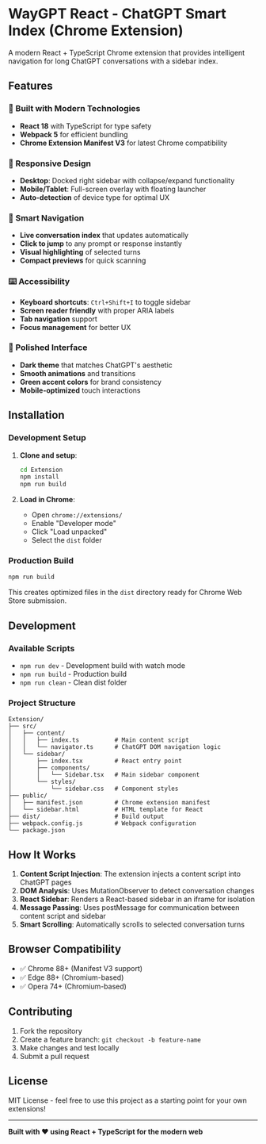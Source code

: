 # WayGPT React - ChatGPT Smart Index (Chrome Extension)

A modern React + TypeScript Chrome extension that provides intelligent navigation for long ChatGPT conversations with a sidebar index.

## Features

### 🚀 Built with Modern Technologies
- **React 18** with TypeScript for type safety
- **Webpack 5** for efficient bundling
- **Chrome Extension Manifest V3** for latest Chrome compatibility

### 📱 Responsive Design
- **Desktop**: Docked right sidebar with collapse/expand functionality
- **Mobile/Tablet**: Full-screen overlay with floating launcher
- **Auto-detection** of device type for optimal UX

### 🧭 Smart Navigation
- **Live conversation index** that updates automatically
- **Click to jump** to any prompt or response instantly
- **Visual highlighting** of selected turns
- **Compact previews** for quick scanning

### ⌨️ Accessibility
- **Keyboard shortcuts**: `Ctrl+Shift+I` to toggle sidebar
- **Screen reader friendly** with proper ARIA labels
- **Tab navigation** support
- **Focus management** for better UX

### 🎨 Polished Interface
- **Dark theme** that matches ChatGPT's aesthetic
- **Smooth animations** and transitions
- **Green accent colors** for brand consistency
- **Mobile-optimized** touch interactions

## Installation

### Development Setup

1. **Clone and setup**:
   ```bash
   cd Extension
   npm install
   npm run build
   ```

2. **Load in Chrome**:
   - Open `chrome://extensions/`
   - Enable "Developer mode"
   - Click "Load unpacked"
   - Select the `dist` folder

### Production Build

```bash
npm run build
```

This creates optimized files in the `dist` directory ready for Chrome Web Store submission.

## Development

### Available Scripts

- `npm run dev` - Development build with watch mode
- `npm run build` - Production build
- `npm run clean` - Clean dist folder

### Project Structure

```
Extension/
├── src/
│   ├── content/
│   │   ├── index.ts          # Main content script
│   │   └── navigator.ts      # ChatGPT DOM navigation logic
│   └── sidebar/
│       ├── index.tsx         # React entry point
│       ├── components/
│       │   └── Sidebar.tsx   # Main sidebar component
│       └── styles/
│           └── sidebar.css   # Component styles
├── public/
│   ├── manifest.json         # Chrome extension manifest
│   └── sidebar.html          # HTML template for React
├── dist/                     # Build output
├── webpack.config.js         # Webpack configuration
└── package.json
```

## How It Works

1. **Content Script Injection**: The extension injects a content script into ChatGPT pages
2. **DOM Analysis**: Uses MutationObserver to detect conversation changes
3. **React Sidebar**: Renders a React-based sidebar in an iframe for isolation
4. **Message Passing**: Uses postMessage for communication between content script and sidebar
5. **Smart Scrolling**: Automatically scrolls to selected conversation turns

## Browser Compatibility

- ✅ Chrome 88+ (Manifest V3 support)
- ✅ Edge 88+ (Chromium-based)
- ✅ Opera 74+ (Chromium-based)

## Contributing

1. Fork the repository
2. Create a feature branch: `git checkout -b feature-name`
3. Make changes and test locally
4. Submit a pull request

## License

MIT License - feel free to use this project as a starting point for your own extensions!

---

**Built with ❤️ using React + TypeScript for the modern web**
